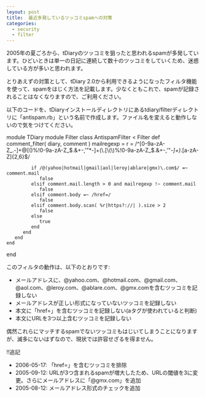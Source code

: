 ```yaml
---
leyout: post
title:  最近多発しているツッコミspamへの対策
categories:
  - security
  - filter
---
```

2005年の夏ごろから、tDiaryのツッコミを狙ったと思われるspamが多発しています。ひどいときは単一の日記に連続して数十のツッコミをしていくため、迷惑している方が多いと思われます。

とりあえずの対策として、tDiary 2.0から利用できるようになったフィルタ機能を使って、spamをはじく方法を記載します。少なくともこれで、spamが記録されることはなくなりますので、ご利用ください。

以下のコードを、tDiaryインストールディレクトリにあるtdiary/filterディレクトリに「antispam.rb」という名前で作成します。ファイル名を変えると動作しないので気をつけてください。

 module TDiary
    module Filter
       class AntispamFilter < Filter
          def comment_filter( diary, comment )
             mailregexp = r = /^[0-9a-zA-Z_.-]+@[\(\)%!0-9a-zA-Z_$.&+-,'"*-]+(\.[\(\)%!0-9a-zA-Z_$.&+-,'"*-]+)*\.[a-zA-Z]{2,6}$/
 
             if /@(yahoo|hotmail|gmail|aol|leroy|ablare|gmx)\.com$/ =~ comment.mail
                false
             elsif comment.mail.length > 0 and mailregexp !~ comment.mail
                false
             elsif comment.body =~ /href=/
                false
             elsif comment.body.scan( %r|https?://| ).size > 2
                false
             else
                true
             end
          end
       end
    end
 end

このフィルタの動作は、以下のとおりです:

* メールアドレスに、@yahoo.com、@hotmail.com、@gmail.com、@aol.com、@leroy.com、@ablare.com、@gmx.comを含むツッコミを記録しない
* メールアドレスが正しい形式になっていないツッコミを記録しない
* 本文に「href=」を含むツッコミを記録しない(aタグが使われていると判断)
* 本文にURLを3つ以上含むツッコミを記録しない

偶然これらにマッチするspamでないツッコミもはじいてしまうことになりますが、滅多にないはずなので、現状では許容せざるを得ません。

!!追記
* 2006-05-17: 「href=」を含むツッコミを排除
* 2005-09-12: URLが3つ含まれるspamが増大したため、URLの閾値を3に変更。さらにメールアドレスに「@gmx.com」を追加
* 2005-08-12: メールアドレス形式のチェックを追加

